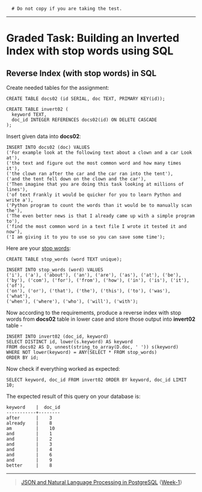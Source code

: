 ```
  # Do not copy if you are taking the test.
```
--- 

# Graded Task: Building an Inverted Index with stop words using SQL 
## Reverse Index (with stop words) in SQL 


Create needed tables for the assignment:
```
CREATE TABLE docs02 (id SERIAL, doc TEXT, PRIMARY KEY(id));

CREATE TABLE invert02 (
  keyword TEXT,
  doc_id INTEGER REFERENCES docs02(id) ON DELETE CASCADE
);
```


Insert given data into **docs02**: 
```
INSERT INTO docs02 (doc) VALUES
('For example look at the following text about a clown and a car Look at'),
('the text and figure out the most common word and how many times it'),
('the clown ran after the car and the car ran into the tent'),
('and the tent fell down on the clown and the car'),
('Then imagine that you are doing this task looking at millions of lines'),
('of text Frankly it would be quicker for you to learn Python and write a'),
('Python program to count the words than it would be to manually scan the'),
('The even better news is that I already came up with a simple program to'),
('find the most common word in a text file I wrote it tested it and now'),
('I am giving it to you to use so you can save some time');
```

Here are your [stop words](https://www.ranks.nl/stopwords):
```
CREATE TABLE stop_words (word TEXT unique);

INSERT INTO stop_words (word) VALUES 
('i'), ('a'), ('about'), ('an'), ('are'), ('as'), ('at'), ('be'), 
('by'), ('com'), ('for'), ('from'), ('how'), ('in'), ('is'), ('it'), ('of'), 
('on'), ('or'), ('that'), ('the'), ('this'), ('to'), ('was'), ('what'), 
('when'), ('where'), ('who'), ('will'), ('with');
```

Now according to the requirements,  produce a reverse index with stop words from **docs02** table in lower case and store those output into **invert02** table -
```
INSERT INTO invert02 (doc_id, keyword) 
SELECT DISTINCT id, lower(s.keyword) AS keyword 
FROM docs02 AS D, unnest(string_to_array(D.doc, ' ')) s(keyword) 
WHERE NOT lower(keyword) = ANY(SELECT * FROM stop_words) 
ORDER BY id;
``` 



Now check if everything worked as expected:
```
SELECT keyword, doc_id FROM invert02 ORDER BY keyword, doc_id LIMIT 10;
```

The expected result of this query on your database is: 
```
keyword    |  doc_id
-----------+--------
after      |    3    
already    |    8    
am         |    10   
and        |    1    
and        |    2    
and        |    3    
and        |    4    
and        |    6    
and        |    9    
better     |    8   
```


--- 
> [JSON and Natural Language Processing in PostgreSQL](https://www.coursera.org/learn/json-natural-language-processing-postgresql/) {[Week-1](https://www.coursera.org/learn/json-natural-language-processing-postgresql/home/week/1)}
